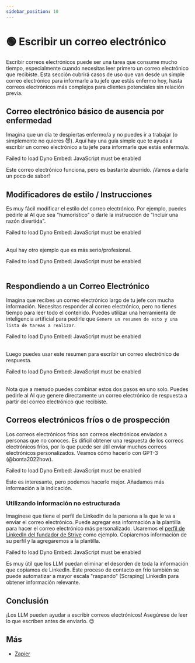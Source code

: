 ```yaml
---
sidebar_position: 10
---
```


# 🟢 Escribir un correo electrónico

Escribir correos electrónicos puede ser una tarea que consume mucho tiempo, especialmente cuando necesitas leer primero un correo electrónico que recibiste. Esta sección cubrirá casos de uso que van desde un simple correo electrónico para informarle a tu jefe que estás enfermo hoy, hasta correos electrónicos más complejos para clientes potenciales sin relación previa.

## Correo electrónico básico de ausencia por enfermedad

Imagina que un día te despiertas enfermo/a y no puedes ir a trabajar (o simplemente no quieres 😈). Aquí hay una guía simple que te ayuda a escribir un correo electrónico a tu jefe para informarle que estás enfermo/a.

<div trydyno-embed="" openai-model="text-davinci-003" initial-prompt="Mi Nombre: Mario\nNombre del Jefe: John\n\nEscribe un correo electrónico a mi jefe diciendo que estaré fuera de la oficina hoy ya que estoy enfermo/a. " initial-response="Asunto: Fuera de la oficina - Enfermo\n\nEstimado John,\n\nLe escribo para informarle que estaré fuera de la oficina hoy debido a una enfermedad. Lamento cualquier inconveniente que esto pueda causar.\n\nMe aseguraré de mantenerlo informado sobre mi progreso y regresaré a la oficina tan pronto como me sienta mejor.\n\nGracias por su comprensión\n\nAtentamente,\nMario" max-tokens="256" box-rows="8" model-temp="0" top-p="0">
    <noscript>Failed to load Dyno Embed: JavaScript must be enabled</noscript>
</div>

Este correo electrónico funciona, pero es bastante aburrido. ¡Vamos a darle un poco de sabor!

## Modificadores de estilo / Instrucciones

Es muy fácil modificar el estilo del correo electrónico. Por ejemplo, puedes pedirle al AI que sea "humorístico" o darle la instrucción de "Incluir una razón divertida".

<div trydyno-embed="" openai-model="text-davinci-003" initial-prompt="Mi Nombre: Mario\nNombre del Jefe: John\n\nEscribe un correo electrónico divertido pero profesional a mi jefe diciendo que estaré fuera de la oficina hoy ya que estoy enfermo/a. \nSé conciso/a y gracioso/a. Incluye una razón divertida:" initial-response="Estimado John,\n\nLe escribo para informarle que estaré fuera de la oficina hoy. Sé que se supone que debo trabajar, pero no pude resistir el canto de sirena de la tienda local de donas. Estoy seguro/a de que lo entenderá.\n\nVolveré a la oficina mañana y compensaré el tiempo.\n\nGracias,\nMario" max-tokens="256" box-rows="10" model-temp="0.7" top-p="1">
    <noscript>Failed to load Dyno Embed: JavaScript must be enabled</noscript>
</div>
<br/>

Aquí hay otro ejemplo que es más serio/profesional.

<div trydyno-embed="" openai-model="text-davinci-003" initial-prompt="Mi Nombre: Mario\nNombre del Jefe: John\n\nEscribe un correo electrónico **serio**, profesional a mi jefe diciendo que estaré fuera de la oficina hoy ya que estoy enfermo/a. \nSé conciso:" initial-response="Asunto: Fuera de la oficina - Enfermo/a\n\nEstimado John,\n\nLe escribo para informarle que estaré fuera de la oficina hoy debido a una enfermedad. Me disculpo por cualquier inconveniente que esto pueda causar.\n\nGracias por su comprensión.\n\nAtentamente,\nMario" max-tokens="256" box-rows="8" model-temp="0" top-p="0">
    <noscript>Failed to load Dyno Embed: JavaScript must be enabled</noscript>
</div>
<br/>

## Respondiendo a un Correo Electrónico

Imagina que recibes un correo electrónico largo de tu jefe con mucha información. Necesitas responder al correo electrónico, pero no tienes tiempo para leer todo el contenido. Puedes utilizar una herramienta de inteligencia artificial para pedirle que `Genere un resumen de esto y una lista de tareas a realizar`.

<div trydyno-embed="" openai-model="text-davinci-003" initial-prompt="Estimado Mario,\n\nEspero que te encuentres bien. Te escribo para proporcionarte algunas actualizaciones sobre nuestra empresa y solicitar tu ayuda para abordar un problema con la interfaz de usuario (UI) del software en el que has estado trabajando.\n\nComo sabes, nuestra empresa se ha estado enfocando en brindar una experiencia amigable para nuestros clientes, y hemos identificado algunos problemas con la interfaz de usuario del software. Específicamente, hemos recibido comentarios de nuestros usuarios de que tienen dificultades para acceder a ciertas funciones, y que la interfaz de usuario no es lo suficientemente intuitiva.\n\nNecesitamos su ayuda para abordar estos problemas y realizar mejoras en la interfaz de usuario del software. Esto puede implicar realizar cambios en la disposición, diseño o funcionalidad de la interfaz de usuario. Creemos que su experiencia en desarrollo de software y su familiaridad con el software lo convierten en la persona ideal para ayudarnos con esta tarea.\n\nSi necesita algún recurso adicional o soporte para completar esta tarea, no dude en hacérmelo saber. Además, agradecería si pudiera proporcionarme un plazo estimado para cuando espera que se completen estas modificaciones.\n\nSi tiene alguna pregunta o necesita más aclaraciones, no dude en ponerse en contacto conmigo.\n\nGracias por su arduo trabajo y dedicación a nuestra empresa. Espero recibir pronto noticias suyas.\n\nSaludos cordiales\nJohn\n\nGenerar un resumen de esto y una lista de tareas pendientes." initial-response="Resumen: John está solicitando la ayuda de Mario para abordar problemas de interfaz de usuario con el software en el que Mario ha estado trabajando. Los problemas involucran dificultades para acceder a ciertas funciones y la interfaz de usuario no es lo suficientemente intuitiva. La experiencia de Mario en el desarrollo de software y su familiaridad con el software lo convierten en la persona ideal para ayudar con esta tarea.\n\nElementos de Acción:\n- Realizar cambios en el diseño, la disposición o la funcionalidad de la interfaz de usuario (UI).\n- Solicitar recursos o apoyo adicional si es necesario.\n- Proporcionar una línea de tiempo estimada para la finalización de las modificaciones." max-tokens="256" box-rows="18" model-temp="0" top-p="0">
    <noscript>Failed to load Dyno Embed: JavaScript must be enabled</noscript>
</div>

<br/>Luego puedes usar este resumen para escribir un correo electrónico de respuesta.

<div trydyno-embed="" openai-model="text-davinci-003" initial-prompt="Resumen: John está solicitando la ayuda de Mario para abordar los problemas de la interfaz de usuario del software en el que Mario ha estado trabajando. Los problemas implican dificultad para acceder a ciertas características y la interfaz de usuario no es lo suficientemente intuitiva. La experiencia de Mario en desarrollo de software y su familiaridad con el software lo convierten en la persona ideal para ayudar en esta tarea.\n\nElementos de Acción:\n- Realizar cambios en la estructura, diseño o funcionalidad de la interfaz de usuario (UI)\n- Solicitar recursos o apoyo adicional si es necesario.\n- Proporcione una estimación de tiempo para la finalización de las modificaciones.\n\nEscribir un correo electrónico de respuesta de Mario utilizando el resumen del correo electrónico anterior:" initial-response="Estimado John,\n\nGracias por comunicarse conmigo sobre los problemas de interfaz de usuario en el software en el que he estado trabajando. Entiendo la importancia de asegurarse de que la interfaz de usuario sea intuitiva y fácil de usar, y estoy feliz de ayudar.\n\nComenzaré a realizar cambios en la disposición, diseño y funcionalidad de la interfaz de usuario para abordar los problemas que has mencionado. Si necesito recursos o soporte adicional, te lo haré saber. También proporcionaré una estimación del tiempo para completar las modificaciones.\n\nPor favor, háganme saber si tienen alguna pregunta o inquietud.\n\nAtentamente,\nMario" max-tokens="256" box-rows="18" model-temp="0" top-p="0">
    <noscript>Failed to load Dyno Embed: JavaScript must be enabled</noscript>
</div>

<br/>Nota que a menudo puedes combinar estos dos pasos en uno solo. Puedes pedirle al AI que genere directamente un correo electrónico de respuesta a partir del correo electrónico que recibiste.

## Correos electrónicos fríos o de prospección

Los correos electrónicos fríos son correos electrónicos enviados a personas que no conoces. Es difícil obtener una respuesta de los correos electrónicos fríos, por lo que puede ser útil enviar muchos correos electrónicos personalizados. Veamos cómo hacerlo con GPT-3 (@bonta2022how).

<div trydyno-embed="" openai-model="text-davinci-003" initial-prompt="Nombre de Compañía: Bark Inc\nMi Nombre: Mike\nEscriba un correo electrónico de prospección frío." initial-response="Estimado John,\n\nEstoy escribiendo para informarles que estaré fuera de la oficina hoy. Sé que se supone que debo estar trabajando, pero simplemente no pude resistir la tentación de la llamada de la sirena de la tienda local de donas. Estoy seguro de que lo entienden.\n\nEstaré de regreso en la oficina mañana y compensaré el tiempo perdido.\n\nGracias,\nZach" max-tokens="256" box-rows="10" model-temp="0" top-p="0">
    <noscript>Failed to load Dyno Embed: JavaScript must be enabled</noscript>
</div>

Esto es interesante, pero podemos hacerlo mejor. Añadamos más información a la indicación.

### Utilizando información no estructurada

Imagínese que tiene el perfil de LinkedIn de la persona a la que le va a enviar el correo electrónico. Puede agregar esa información a la plantilla para hacer el correo electrónico más personalizado. Usaremos el [perfil de LinkedIn del fundador de Strive](https://www.linkedin.com/in/snpranav/) como ejemplo. Copiaremos información de su perfil y la agregaremos a la plantilla.

<div trydyno-embed="" openai-model="text-davinci-003" initial-prompt="Pranav Shikarpur  1st degree connection1st\nDeveloper Advocate. Problem Solver. Previously: Co-founder Strive, Intel ISEF Alum\n\nExperienceExperience\nThales Cloud Security logo\nDeveloper AdvocateDeveloper Advocate\nThales Cloud SecurityThales Cloud Security\nApr 2022 - Present · 1 yrApr 2022 - Present · 1 yr\n- Executed go-to-market and boosted developer engagement for Thales’s new data encryption product launch.\n- Spearheaded developer adoption of product at the RSA conference 2022 and KubeCon 2022.\n- Presented a talk at HashiCorp’s annual conference - HashiConf 2022 in LA - about “Securing Any Data Source”.- Executed go-to-market and boosted developer engagement for Thales’s new data encryption product launch. - Spearheaded developer adoption of product at the RSA conference 2022 and KubeCon 2022. - Presented a talk at HashiCorp’s annual conference - HashiConf 2022 in LA - about “Securing Any Data Source”.…see more\nSkills: Data Encryption Standard (DES) · Cryptography · Cybersecurity · Content Creation · Azure Kubernetes Service (AKS) · Google Kubernetes Engine (GKE)Skills: Data Encryption Standard (DES) · Cryptography · Cybersecurity · Content Creation · Azure Kubernetes Service (AKS) · Google Kubernetes Engine (GKE)\nStartup Shell logo\nDirector of Founder ResourcesDirector of Founder Resources\nStartup ShellStartup Shell\nFeb 2022 - Present · 1 yr 2 mosFeb 2022 - Present · 1 yr 2 mos\nCollege Park, Maryland, United StatesCollege Park, Maryland, United States\n- Closed partnerships of founder resources with various tech companies like Vercel, MongoDB, etc.\n- Sourced over $50,000 of credits and resources for founders at Startup Shell in the span of 3 months.- Closed partnerships of founder resources with various tech companies like Vercel, MongoDB, etc. - Sourced over $50,000 of credits and resources for founders at Startup Shell in the span of 3 months.\nSkills: Strategic PartnershipsSkills: Strategic Partnerships\nStrive Network logo\nCo-FounderCo-Founder\nStriveStrive\nDec 2020 - Nov 2021 · 1 yrDec 2020 - Nov 2021 · 1 yr\n- Founded India's first cohort-based learning platform for passion-related courses. Had 7K+ monthly active users.\n- Built the learning platform from the ground up and managed traffic to the website at scale and oversaw the sales and marketing execution.\n- Negotiated with 100X.VC and People Group to raise $50K seed funding for Strive.- Founded India's first cohort-based learning platform for passion-related courses. Had 7K+ monthly active users. - Built the learning platform from the ground up and managed traffic to the website at scale and oversaw the sales and marketing execution. - Negotiated with 100X.VC and People Group to raise $50K seed funding for Strive.…see more\nSkills: Go (Programming Language) · Python (Programming Language) · Product Management · Product Marketing · Next.js · Amazon EKS\n\nEducationEducation\nUniversity of Maryland logo\nUniversity of MarylandUniversity of Maryland\nUndergraduate, Mathematics and Computer ScienceUndergraduate, Mathematics and Computer Science\nAug 2019 - May 2023Aug 2019 - May 2023\nActivities and societies: Director of Founder Resources at Startup ShellActivities and societies: Director of Founder Resources at Startup Shell\nExploring the beauty of mathematics with the practicality of computer science\n\nWrite a cold outreach email to this founder, pitching him our product, Nightfall, which is a neo-CRM. My name is Max. Make the email formal, yet approachable. Mention relevant details from his LinkedIn information above to help pitch the product.Pranav Shikarpur  1st degree connection1st\nDeveloper Advocate. Problem Solver. Previously: Co-founder Strive, Intel ISEF Alum\n\nExperienceExperience\nThales Cloud Security logo\nDeveloper AdvocateDeveloper Advocate\nThales Cloud SecurityThales Cloud Security\nApr 2022 - Present · 1 yrApr 2022 - Present · 1 yr\n- Executed go-to-market and boosted developer engagement for Thales’s new data encryption product launch.\n- Spearheaded developer adoption of product at the RSA conference 2022 and KubeCon 2022.\n- Presented a talk at HashiCorp’s annual conference - HashiConf 2022 in LA - about “Securing Any Data Source”.- Executed go-to-market and boosted developer engagement for Thales’s new data encryption product launch. - Spearheaded developer adoption of product at the RSA conference 2022 and KubeCon 2022. - Presented a talk at HashiCorp’s annual conference - HashiConf 2022 in LA - about “Securing Any Data Source”.…see more\nSkills: Data Encryption Standard (DES) · Cryptography · Cybersecurity · Content Creation · Azure Kubernetes Service (AKS) · Google Kubernetes Engine (GKE)Skills: Data Encryption Standard (DES) · Cryptography · Cybersecurity · Content Creation · Azure Kubernetes Service (AKS) · Google Kubernetes Engine (GKE)\nStartup Shell logo\nDirector of Founder ResourcesDirector of Founder Resources\nStartup ShellStartup Shell\nFeb 2022 - Present · 1 yr 2 mosFeb 2022 - Present · 1 yr 2 mos\nCollege Park, Maryland, United StatesCollege Park, Maryland, United States\n- Closed partnerships of founder resources with various tech companies like Vercel, MongoDB, etc.\n- Sourced over $50,000 of credits and resources for founders at Startup Shell in the span of 3 months.- Closed partnerships of founder resources with various tech companies like Vercel, MongoDB, etc. - Sourced over $50,000 of credits and resources for founders at Startup Shell in the span of 3 months.\nSkills: Strategic PartnershipsSkills: Strategic Partnerships\nStrive Network logo\nCo-FounderCo-Founder\nStriveStrive\nDec 2020 - Nov 2021 · 1 yrDec 2020 - Nov 2021 · 1 yr\n- Founded India's first cohort-based learning platform for passion-related courses. Had 7K+ monthly active users.\n- Built the learning platform from the ground up and managed traffic to the website at scale and oversaw the sales and marketing execution.\n- Negotiated with 100X.VC and People Group to raise $50K seed funding for Strive.- Founded India's first cohort-based learning platform for passion-related courses. Had 7K+ monthly active users. - Built the learning platform from the ground up and managed traffic to the website at scale and oversaw the sales and marketing execution. - Negotiated with 100X.VC and People Group to raise $50K seed funding for Strive.…see more\nSkills: Go (Programming Language) · Python (Programming Language) · Product Management · Product Marketing · Next.js · Amazon EKS\n\nEducationEducation\nUniversity of Maryland logo\nUniversity of MarylandUniversity of Maryland\nUndergraduate, Mathematics and Computer ScienceUndergraduate, Mathematics and Computer Science\nAug 2019 - May 2023Aug 2019 - May 2023\nActivities and societies: Director of Founder Resources at Startup ShellActivities and societies: Director of Founder Resources at Startup Shell\nExploring the beauty of mathematics with the practicality of computer science\n\nWrite a cold outreach email to this founder, pitching him our product, Nightfall, which is a neo-CRM. My name is Max. Make the email formal, yet approachable. Mention relevant details from his LinkedIn information above to help pitch the product." initial-response="Estimado Pranav,\n\nMi nombre es Max y me comunico con usted porque creo que nuestro producto, Nightfall, podría ser perfecto para usted. Como cofundador de Strive y Director de Recursos para Fundadores en Startup Shell, estoy seguro de que usted comprende la importancia de contar con un CRM confiable para ayudar a administrar las relaciones con los clientes.\n\nNightfall es un neo-CRM que ayuda a fundadores y emprendedores como usted a gestionar fácilmente las relaciones con los clientes y realizar un seguimiento de los datos de los mismos. Nuestro producto está diseñado para ser fácil de usar e intuitivo, de modo que pueda centrarse en hacer crecer su negocio sin preocuparse por los detalles técnicos.\n\nCreo que Nightfall sería un gran activo para su negocio. Si está interesado, me encantaría programar una llamada para hablar más.\n\nSaludos,\nMax" max-tokens="256" box-rows="39" model-temp="0" top-p="0">
    <noscript>Failed to load Dyno Embed: JavaScript must be enabled</noscript>
</div>

Es muy útil que los LLM puedan eliminar el desorden de toda la información que copiamos de LinkedIn. Este proceso de contacto en frío también se puede automatizar a mayor escala "raspando" (Scraping) LinkedIn para obtener información relevante.

## Conclusión

¡Los LLM pueden ayudar a escribir correos electrónicos! Asegúrese de leer lo que escriben antes de enviarlo. 😉

## Más

- [Zapier](https://zapier.com/blog/use-openai-gpt-3-to-write-emails/)
